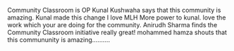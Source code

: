 Community Classroom is OP
Kunal Kushwaha says that this community is amazing.
Kunal made this change
I love MLH
More power to kunal. love the work which your are doing for the community.
Anirudh Sharma finds the Community Classroom initiative really great!
mohammed hamza shouts that this commununity is amazing..........
